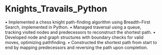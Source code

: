 # Knights_Travails_Python

• Implemented a chess knight path-finding algorithm using Breadth-First Search, implemented in Python.
• Managed traversal using a queue, tracking visited nodes and predecessors to reconstruct the shortest path.
• Developed node and graph structures with boundary checks for valid moves, optimizing pathfinding.
• Constructed the shortest path from start to end by mapping predecessors and reversing the path upon completion.